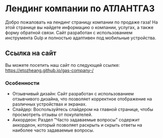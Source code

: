 # Лендинг компании по АТЛАНТГАЗ

Добро пожаловать на лендинг страницу компании по продаже газа! На этой странице вы найдете информацию о компании, услугах, а также форму обратной связи. Сайт разработан с использованием инструмента Gulp и полностью адаптивен под мобильные устройства.

## Ссылка на сайт

Вы можете посетить наш сайт по следующей ссылке: https://etozheang.github.io/gas-company-/

### Особенности

- Отзывчивый дизайн: Сайт разработан с использованием отзывчивого дизайна, что позволяет корректное отображение на различных устройствах и экранах.
- Слайдер: Воспользуйтесь слайдером на главной странице, чтобы просмотреть отзывы от покупателей.
- Аккордеон: Раздел "Часто задаваемые вопросы" содержит аккордеон, который позволяет раскрыть и скрыть ответы на наиболее часто задаваемые вопросы.
